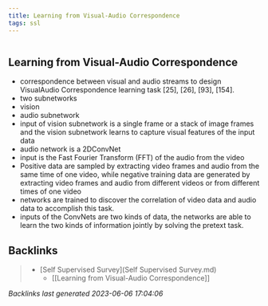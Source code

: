 ```yaml
---
title: Learning from Visual-Audio Correspondence
tags: ssl
---
```

```toc
```

## Learning from Visual-Audio Correspondence
- correspondence between visual and audio streams to design VisualAudio Correspondence learning task [25], [26], [93], [154]. 
- two subnetworks 
- vision 
- audio subnetwork 
- input of vision subnetwork is a single frame or a stack of image frames and the vision subnetwork learns to capture visual features of the input data 
- audio network is a 2DConvNet 
- input is the Fast Fourier Transform (FFT) of the audio from the video 
- Positive data are sampled by extracting video frames and audio from the same time of one video, while negative training data are generated by extracting video frames and audio from different videos or from different times of one video 
- networks are trained to discover the correlation of video data and audio data to accomplish this task. 
- inputs of the ConvNets are two kinds of data, the networks are able to learn the two kinds of information jointly by solving the pretext task.

## Backlinks

> - [Self Supervised Survey](Self Supervised Survey.md)
>   - [[Learning from Visual-Audio Correspondence]]

_Backlinks last generated 2023-06-06 17:04:06_
